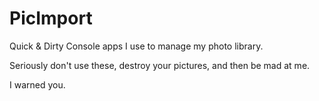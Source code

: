 # PicImport
Quick &amp; Dirty Console apps I use to manage my photo library.

Seriously don't use these, destroy your pictures, and then be mad at me.

I warned you.
